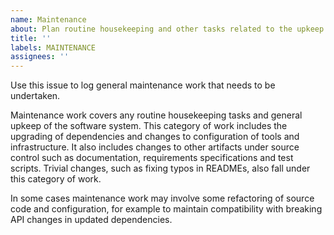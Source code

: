 ```yaml
---
name: Maintenance
about: Plan routine housekeeping and other tasks related to the upkeep of the software system
title: ''
labels: MAINTENANCE
assignees: ''
---
```


Use this issue to log general maintenance work that needs to be undertaken.

Maintenance work covers any routine housekeeping tasks and general upkeep of the software system. This category of work includes the upgrading of dependencies and changes to configuration of tools and infrastructure. It also includes changes to other artifacts under source control such as documentation, requirements specifications and test scripts. Trivial changes, such as fixing typos in READMEs, also fall under this category of work.

In some cases maintenance work may involve some refactoring of source code and configuration, for example to maintain compatibility with breaking API changes in updated dependencies.
